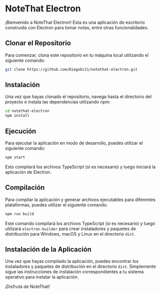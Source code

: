 # NoteThat Electron

¡Bienvenido a NoteThat Electron! Esta es una aplicación de escritorio construida con Electron para tomar notas, entre otras funcionalidades.

## Clonar el Repositorio

Para comenzar, clona este repositorio en tu máquina local utilizando el siguiente comando:

```bash
git clone https://github.com/Diegobc21/notethat-electron.git
```

## Instalación

Una vez que hayas clonado el repositorio, navega hasta el directorio del proyecto e instala las dependencias utilizando npm:

```bash
cd notethat-electron
npm install
```

## Ejecución

Para ejecutar la aplicación en modo de desarrollo, puedes utilizar el siguiente comando:

```bash
npm start
```

Esto compilará los archivos TypeScript (si es necesario) y luego iniciará la aplicación de Electron.

## Compilación

Para compilar la aplicación y generar archivos ejecutables para diferentes plataformas, puedes utilizar el siguiente comando:

```bash
npm run build
```

Este comando compilará los archivos TypeScript (si es necesario) y luego utilizará `electron-builder` para crear instaladores y paquetes de distribución para Windows, macOS y Linux en el directorio `dist`.

## Instalación de la Aplicación

Una vez que hayas compilado la aplicación, puedes encontrar los instaladores y paquetes de distribución en el directorio `dist`. Simplemente sigue las instrucciones de instalación correspondientes a tu sistema operativo para instalar la aplicación.

¡Disfruta de NoteThat!
